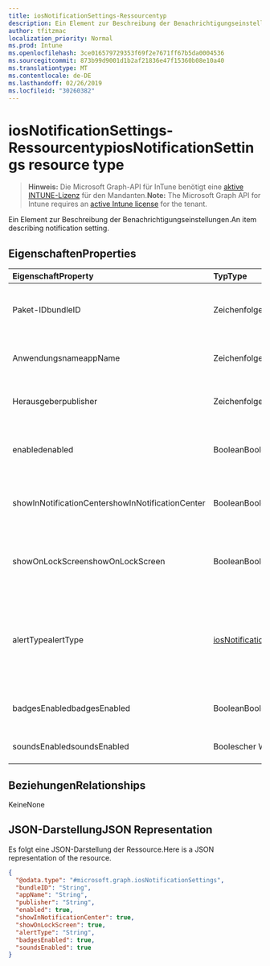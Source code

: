```yaml
---
title: iosNotificationSettings-Ressourcentyp
description: Ein Element zur Beschreibung der Benachrichtigungseinstellungen.
author: tfitzmac
localization_priority: Normal
ms.prod: Intune
ms.openlocfilehash: 3ce016579729353f69f2e7671ff67b5da0004536
ms.sourcegitcommit: 873b99d9001d1b2af21836e47f15360b08e10a40
ms.translationtype: MT
ms.contentlocale: de-DE
ms.lasthandoff: 02/26/2019
ms.locfileid: "30260382"
---
```

# <a name="iosnotificationsettings-resource-type"></a><span data-ttu-id="68f9b-103">iosNotificationSettings-Ressourcentyp</span><span class="sxs-lookup"><span data-stu-id="68f9b-103">iosNotificationSettings resource type</span></span>

> <span data-ttu-id="68f9b-104">**Hinweis:** Die Microsoft Graph-API für InTune benötigt eine [aktive INTUNE-Lizenz](https://go.microsoft.com/fwlink/?linkid=839381) für den Mandanten.</span><span class="sxs-lookup"><span data-stu-id="68f9b-104">**Note:** The Microsoft Graph API for Intune requires an [active Intune license](https://go.microsoft.com/fwlink/?linkid=839381) for the tenant.</span></span>

<span data-ttu-id="68f9b-105">Ein Element zur Beschreibung der Benachrichtigungseinstellungen.</span><span class="sxs-lookup"><span data-stu-id="68f9b-105">An item describing notification setting.</span></span>

## <a name="properties"></a><span data-ttu-id="68f9b-106">Eigenschaften</span><span class="sxs-lookup"><span data-stu-id="68f9b-106">Properties</span></span>
|<span data-ttu-id="68f9b-107">Eigenschaft</span><span class="sxs-lookup"><span data-stu-id="68f9b-107">Property</span></span>|<span data-ttu-id="68f9b-108">Typ</span><span class="sxs-lookup"><span data-stu-id="68f9b-108">Type</span></span>|<span data-ttu-id="68f9b-109">Beschreibung</span><span class="sxs-lookup"><span data-stu-id="68f9b-109">Description</span></span>|
|:---|:---|:---|
|<span data-ttu-id="68f9b-110">Paket-ID</span><span class="sxs-lookup"><span data-stu-id="68f9b-110">bundleID</span></span>|<span data-ttu-id="68f9b-111">Zeichenfolge</span><span class="sxs-lookup"><span data-stu-id="68f9b-111">String</span></span>|<span data-ttu-id="68f9b-112">Paket-ID der App, auf die diese Benachrichtigungseinstellungen angewandt werden.</span><span class="sxs-lookup"><span data-stu-id="68f9b-112">Bundle id of app to which to apply these notification settings.</span></span>|
|<span data-ttu-id="68f9b-113">Anwendungsname</span><span class="sxs-lookup"><span data-stu-id="68f9b-113">appName</span></span>|<span data-ttu-id="68f9b-114">Zeichenfolge</span><span class="sxs-lookup"><span data-stu-id="68f9b-114">String</span></span>|<span data-ttu-id="68f9b-115">Anwendungsname, der der Paket-ID zugeordnet werden muss.</span><span class="sxs-lookup"><span data-stu-id="68f9b-115">Application name to be associated with the bundleID.</span></span>|
|<span data-ttu-id="68f9b-116">Herausgeber</span><span class="sxs-lookup"><span data-stu-id="68f9b-116">publisher</span></span>|<span data-ttu-id="68f9b-117">Zeichenfolge</span><span class="sxs-lookup"><span data-stu-id="68f9b-117">String</span></span>|<span data-ttu-id="68f9b-118">Herausgeber, der der Paket-ID zugeordnet werden muss.</span><span class="sxs-lookup"><span data-stu-id="68f9b-118">Publisher to be associated with the bundleID.</span></span>|
|<span data-ttu-id="68f9b-119">enabled</span><span class="sxs-lookup"><span data-stu-id="68f9b-119">enabled</span></span>|<span data-ttu-id="68f9b-120">Boolean</span><span class="sxs-lookup"><span data-stu-id="68f9b-120">Boolean</span></span>|<span data-ttu-id="68f9b-121">Gibt an, ob Benachrichtigungen für diese App zulässig sind.</span><span class="sxs-lookup"><span data-stu-id="68f9b-121">Indicates whether notifications are allowed for this app.</span></span>|
|<span data-ttu-id="68f9b-122">showInNotificationCenter</span><span class="sxs-lookup"><span data-stu-id="68f9b-122">showInNotificationCenter</span></span>|<span data-ttu-id="68f9b-123">Boolean</span><span class="sxs-lookup"><span data-stu-id="68f9b-123">Boolean</span></span>|<span data-ttu-id="68f9b-124">Gibt an, ob Benachrichtigungen im Nachrichtencenter angezeigt werden können.</span><span class="sxs-lookup"><span data-stu-id="68f9b-124">Indicates whether notifications can be shown in notification center.</span></span>|
|<span data-ttu-id="68f9b-125">showOnLockScreen</span><span class="sxs-lookup"><span data-stu-id="68f9b-125">showOnLockScreen</span></span>|<span data-ttu-id="68f9b-126">Boolean</span><span class="sxs-lookup"><span data-stu-id="68f9b-126">Boolean</span></span>|<span data-ttu-id="68f9b-127">Gibt an, ob Benachrichtigungen auf dem Sperrbildschirm angezeigt werden können.</span><span class="sxs-lookup"><span data-stu-id="68f9b-127">Indicates whether notifications can be shown on the lock screen.</span></span>|
|<span data-ttu-id="68f9b-128">alertType</span><span class="sxs-lookup"><span data-stu-id="68f9b-128">alertType</span></span>|[<span data-ttu-id="68f9b-129">iosNotificationAlertType</span><span class="sxs-lookup"><span data-stu-id="68f9b-129">iosNotificationAlertType</span></span>](../resources/intune-deviceconfig-iosnotificationalerttype.md)|<span data-ttu-id="68f9b-130">Gibt die Art der Warnung für Benachrichtigungen für diese App an.</span><span class="sxs-lookup"><span data-stu-id="68f9b-130">Indicates the type of alert for notifications for this app.</span></span> <span data-ttu-id="68f9b-131">Mögliche Werte: `deviceDefault`, `banner`, `modal`, `none`.</span><span class="sxs-lookup"><span data-stu-id="68f9b-131">Possible values are: `deviceDefault`, `banner`, `modal`, `none`.</span></span>|
|<span data-ttu-id="68f9b-132">badgesEnabled</span><span class="sxs-lookup"><span data-stu-id="68f9b-132">badgesEnabled</span></span>|<span data-ttu-id="68f9b-133">Boolean</span><span class="sxs-lookup"><span data-stu-id="68f9b-133">Boolean</span></span>|<span data-ttu-id="68f9b-134">Gibt an, ob Badges für diese App zulässig sind.</span><span class="sxs-lookup"><span data-stu-id="68f9b-134">Indicates whether badges are allowed for this app.</span></span>|
|<span data-ttu-id="68f9b-135">soundsEnabled</span><span class="sxs-lookup"><span data-stu-id="68f9b-135">soundsEnabled</span></span>|<span data-ttu-id="68f9b-136">Boolescher Wert</span><span class="sxs-lookup"><span data-stu-id="68f9b-136">Boolean</span></span>|<span data-ttu-id="68f9b-137">Gibt an, ob Ton für diese App zulässig ist.</span><span class="sxs-lookup"><span data-stu-id="68f9b-137">Indicates whether sounds are allowed for this app.</span></span>|

## <a name="relationships"></a><span data-ttu-id="68f9b-138">Beziehungen</span><span class="sxs-lookup"><span data-stu-id="68f9b-138">Relationships</span></span>
<span data-ttu-id="68f9b-139">Keine</span><span class="sxs-lookup"><span data-stu-id="68f9b-139">None</span></span>

## <a name="json-representation"></a><span data-ttu-id="68f9b-140">JSON-Darstellung</span><span class="sxs-lookup"><span data-stu-id="68f9b-140">JSON Representation</span></span>
<span data-ttu-id="68f9b-141">Es folgt eine JSON-Darstellung der Ressource.</span><span class="sxs-lookup"><span data-stu-id="68f9b-141">Here is a JSON representation of the resource.</span></span>
<!-- {
  "blockType": "resource",
  "@odata.type": "microsoft.graph.iosNotificationSettings"
}
-->
``` json
{
  "@odata.type": "#microsoft.graph.iosNotificationSettings",
  "bundleID": "String",
  "appName": "String",
  "publisher": "String",
  "enabled": true,
  "showInNotificationCenter": true,
  "showOnLockScreen": true,
  "alertType": "String",
  "badgesEnabled": true,
  "soundsEnabled": true
}
```



